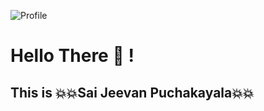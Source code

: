 ![Profile](/images/logo.png)
# Hello There :wave: !
## This is :boom::boom:Sai Jeevan Puchakayala:boom::boom:

